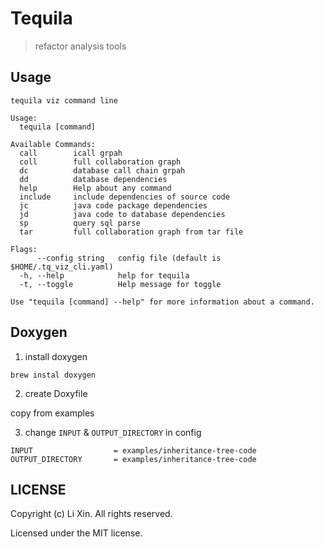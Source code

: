 # Tequila

> refactor analysis tools

## Usage

```
tequila viz command line

Usage:
  tequila [command]

Available Commands:
  call        icall grpah
  coll        full collaboration graph
  dc          database call chain grpah
  dd          database dependencies
  help        Help about any command
  include     include dependencies of source code
  jc          java code package dependencies
  jd          java code to database dependencies
  sp          query sql parse
  tar         full collaboration graph from tar file

Flags:
      --config string   config file (default is $HOME/.tq_viz_cli.yaml)
  -h, --help            help for tequila
  -t, --toggle          Help message for toggle

Use "tequila [command] --help" for more information about a command.
```

## Doxygen

1. install doxygen

```
brew instal doxygen
```

2. create Doxyfile

copy from examples

3. change `INPUT` & `OUTPUT_DIRECTORY` in config

```
INPUT                  = examples/inheritance-tree-code
OUTPUT_DIRECTORY       = examples/inheritance-tree-code
```

LICENSE
---

Copyright (c) Li Xin. All rights reserved.

Licensed under the MIT license.